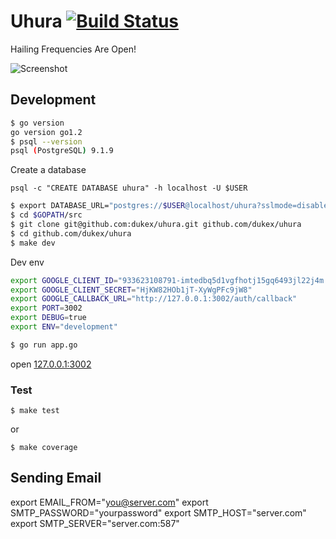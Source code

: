 # Uhura [![Build Status](https://travis-ci.org/dukex/uhura.png?branch=master)](https://travis-ci.org/dukex/uhura)

Hailing Frequencies Are Open!

![Screenshot](http://uhura.herokuapp.com/assets/uhura-home-0.2.png)

## Development

``` bash
$ go version
go version go1.2
$ psql --version
psql (PostgreSQL) 9.1.9
```

Create a database

```
psql -c "CREATE DATABASE uhura" -h localhost -U $USER
```


``` bash
$ export DATABASE_URL="postgres://$USER@localhost/uhura?sslmode=disable"
$ cd $GOPATH/src
$ git clone git@github.com:dukex/uhura.git github.com/dukex/uhura
$ cd github.com/dukex/uhura
$ make dev
```

Dev env

``` bash
export GOOGLE_CLIENT_ID="933623108791-imtedbq5d1vgfhotj15gq6493jl22j4m.apps.googleusercontent.com"
export GOOGLE_CLIENT_SECRET="HjKW82HOb1jT-XyWgPFc9jW8"
export GOOGLE_CALLBACK_URL="http://127.0.0.1:3002/auth/callback"
export PORT=3002
export DEBUG=true
export ENV="development"
```

``` bash
$ go run app.go
```

open [127.0.0.1:3002](http://127.0.0.1:3002)


### Test

```
$ make test
```

or

```
$ make coverage
```

## Sending Email

export EMAIL_FROM="you@server.com"
export SMTP_PASSWORD="yourpassword"
export SMTP_HOST="server.com"
export SMTP_SERVER="server.com:587"

